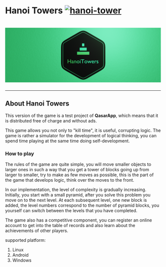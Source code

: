 # **Hanoi Towers** [![hanoi-tower](https://snapcraft.io/hanoi-tower/badge.svg)](https://snapcraft.io/hanoi-tower)

# ![Hanoi Towers Logo](/HanoiTowers/client/res/HanoiTowers_Banner_Web.png)


***************************
## **About  Hanoi Towers**
  This version of the game is a test project of **QasarApp**, which means that it is distributed free of charge and without ads.

  This game allows you not only to "kill time", it is useful, corrupting logic. The game is rather a simulator for the development of logical thinking, you can spend time playing at the same time doing self-development.

### **How to play**
 The rules of the game are quite simple, you will move smaller objects to larger ones in such a way that you get a tower of blocks going up from larger to smaller, try to make as few moves as possible, this is the part of the game that develops logic, think over the moves to the front.

 In our implementation, the level of complexity is gradually increasing. Initially, you start with a small pyramid, after you solve this problem you move on to the next level. At each subsequent level, one new block is added, the level numbers correspond to the number of pyramid blocks, you yourself can switch between the levels that you have completed.

 The game also has a competitive component, you can register an online account to get into the table of records and also learn about the achievements of other players.

supported platform: 
1. Linux
2. Android 
3. Windows 




